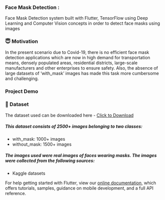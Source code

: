 ### Face Mask Detection :
Face Mask Detection system built with Flutter, TensorFlow using Deep Learning and Computer Vision concepts in order to detect face masks using images 


### 😇 Motivation
In the present scenario due to Covid-19, there is no efficient face mask detection applications which are now in high demand for transportation means, densely populated areas, residential districts, large-scale manufacturers and other enterprises to ensure safety. Also, the absence of large datasets of ‘with_mask’ images has made this task more cumbersome and challenging.


### Project Demo


### 📁 Dataset
The dataset used can be downloaded here - [Click to Download](https://www.kaggle.com/sumansid/facemask-dataset)

##### This dataset consists of 2500+ images belonging to two classes:
  - with_mask: 1000+ images
  - without_mask: 1500+ images
  
##### The images used were real images of faces wearing masks. The images were collected from the following sources:
  - Kaggle datasets



For help getting started with Flutter, view our
[online documentation](https://flutter.dev/docs), which offers tutorials,
samples, guidance on mobile development, and a full API reference.
